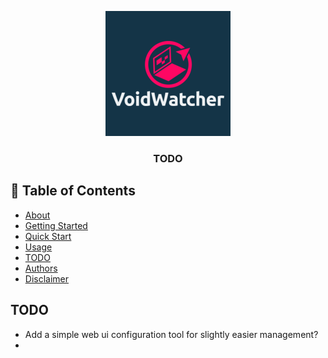 <p align="center">
  <a href="" rel="noopener">
 <img width=200px height=200px src=".github/images/logo.png" alt="Project logo"></a>
</p>

<h3 align="center">TODO</h3>

## 📝 Table of Contents

- [About](/README.md#about)
- [Getting Started](/README.md#getting_started)
- [Quick Start](/README.md#quick_start)
- [Usage](/README.md#usage)
- [TODO](#todo)
- [Authors](/README.md#authors)
- [Disclaimer](/README.md#disclaimer)

## TODO <a name= "todo"></a>

- Add a simple web ui configuration tool for slightly easier management?
- 